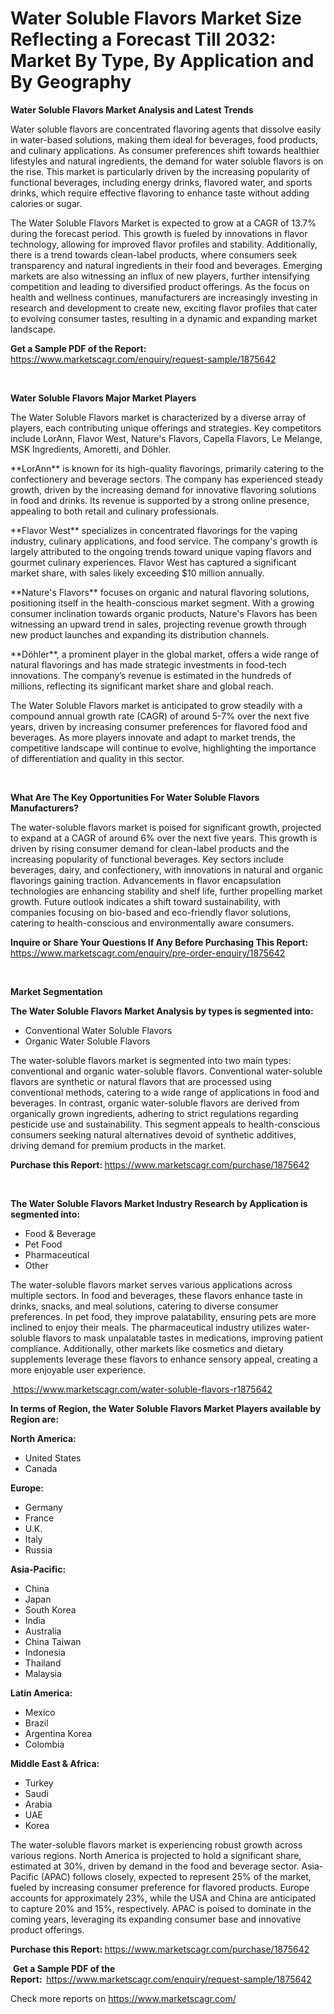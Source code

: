 <p><h1>Water Soluble Flavors Market Size Reflecting a Forecast Till 2032: Market By Type, By Application and By Geography</h1></p><p><strong>Water Soluble Flavors Market Analysis and Latest Trends</strong></p>
<p><p>Water soluble flavors are concentrated flavoring agents that dissolve easily in water-based solutions, making them ideal for beverages, food products, and culinary applications. As consumer preferences shift towards healthier lifestyles and natural ingredients, the demand for water soluble flavors is on the rise. This market is particularly driven by the increasing popularity of functional beverages, including energy drinks, flavored water, and sports drinks, which require effective flavoring to enhance taste without adding calories or sugar.</p><p>The Water Soluble Flavors Market is expected to grow at a CAGR of 13.7% during the forecast period. This growth is fueled by innovations in flavor technology, allowing for improved flavor profiles and stability. Additionally, there is a trend towards clean-label products, where consumers seek transparency and natural ingredients in their food and beverages. Emerging markets are also witnessing an influx of new players, further intensifying competition and leading to diversified product offerings. As the focus on health and wellness continues, manufacturers are increasingly investing in research and development to create new, exciting flavor profiles that cater to evolving consumer tastes, resulting in a dynamic and expanding market landscape.</p></p>
<p><strong>Get a Sample PDF of the Report:&nbsp;</strong> <a href="https://www.marketscagr.com/enquiry/request-sample/1875642?utm_campaign=1889&utm_medium=2&utm_source=Github&utm_content=ia&utm_term=30012025&utm_id=water-soluble-flavors">https://www.marketscagr.com/enquiry/request-sample/1875642</a></p>
<p>&nbsp;</p>
<p><strong>Water Soluble Flavors Major Market Players</strong></p>
<p><p>The Water Soluble Flavors market is characterized by a diverse array of players, each contributing unique offerings and strategies. Key competitors include LorAnn, Flavor West, Nature's Flavors, Capella Flavors, Le Melange, MSK Ingredients, Amoretti, and Döhler. </p><p>**LorAnn** is known for its high-quality flavorings, primarily catering to the confectionery and beverage sectors. The company has experienced steady growth, driven by the increasing demand for innovative flavoring solutions in food and drinks. Its revenue is supported by a strong online presence, appealing to both retail and culinary professionals.</p><p>**Flavor West** specializes in concentrated flavorings for the vaping industry, culinary applications, and food service. The company's growth is largely attributed to the ongoing trends toward unique vaping flavors and gourmet culinary experiences. Flavor West has captured a significant market share, with sales likely exceeding $10 million annually.</p><p>**Nature's Flavors** focuses on organic and natural flavoring solutions, positioning itself in the health-conscious market segment. With a growing consumer inclination towards organic products, Nature's Flavors has been witnessing an upward trend in sales, projecting revenue growth through new product launches and expanding its distribution channels.</p><p>**Döhler**, a prominent player in the global market, offers a wide range of natural flavorings and has made strategic investments in food-tech innovations. The company’s revenue is estimated in the hundreds of millions, reflecting its significant market share and global reach. </p><p>The Water Soluble Flavors market is anticipated to grow steadily with a compound annual growth rate (CAGR) of around 5-7% over the next five years, driven by increasing consumer preferences for flavored food and beverages. As more players innovate and adapt to market trends, the competitive landscape will continue to evolve, highlighting the importance of differentiation and quality in this sector.</p></p>
<p>&nbsp;</p>
<p><strong>What Are The Key Opportunities For Water Soluble Flavors Manufacturers?</strong></p>
<p><p>The water-soluble flavors market is poised for significant growth, projected to expand at a CAGR of around 6% over the next five years. This growth is driven by rising consumer demand for clean-label products and the increasing popularity of functional beverages. Key sectors include beverages, dairy, and confectionery, with innovations in natural and organic flavorings gaining traction. Advancements in flavor encapsulation technologies are enhancing stability and shelf life, further propelling market growth. Future outlook indicates a shift toward sustainability, with companies focusing on bio-based and eco-friendly flavor solutions, catering to health-conscious and environmentally aware consumers.</p></p>
<p><strong>Inquire or Share Your Questions If Any Before Purchasing This Report:</strong> <a href="https://www.marketscagr.com/enquiry/pre-order-enquiry/1875642?utm_campaign=1889&utm_medium=2&utm_source=Github&utm_content=ia&utm_term=30012025&utm_id=water-soluble-flavors">https://www.marketscagr.com/enquiry/pre-order-enquiry/1875642</a></p>
<p>&nbsp;</p>
<p><strong>Market Segmentation</strong></p>
<p><strong>The Water Soluble Flavors Market Analysis by types is segmented into:</strong></p>
<p><ul><li>Conventional Water Soluble Flavors</li><li>Organic Water Soluble Flavors</li></ul></p>
<p><p>The water-soluble flavors market is segmented into two main types: conventional and organic water-soluble flavors. Conventional water-soluble flavors are synthetic or natural flavors that are processed using conventional methods, catering to a wide range of applications in food and beverages. In contrast, organic water-soluble flavors are derived from organically grown ingredients, adhering to strict regulations regarding pesticide use and sustainability. This segment appeals to health-conscious consumers seeking natural alternatives devoid of synthetic additives, driving demand for premium products in the market.</p></p>
<p><strong>Purchase this Report:&nbsp;</strong><a href="https://www.marketscagr.com/purchase/1875642?utm_campaign=1889&utm_medium=2&utm_source=Github&utm_content=ia&utm_term=30012025&utm_id=water-soluble-flavors">https://www.marketscagr.com/purchase/1875642</a></p>
<p>&nbsp;</p>
<p><strong>The Water Soluble Flavors Market Industry Research by Application is segmented into:</strong></p>
<p><ul><li>Food & Beverage</li><li>Pet Food</li><li>Pharmaceutical</li><li>Other</li></ul></p>
<p><p>The water-soluble flavors market serves various applications across multiple sectors. In food and beverages, these flavors enhance taste in drinks, snacks, and meal solutions, catering to diverse consumer preferences. In pet food, they improve palatability, ensuring pets are more inclined to enjoy their meals. The pharmaceutical industry utilizes water-soluble flavors to mask unpalatable tastes in medications, improving patient compliance. Additionally, other markets like cosmetics and dietary supplements leverage these flavors to enhance sensory appeal, creating a more enjoyable user experience.</p></p>
<p><a href="https://www.marketscagr.com/water-soluble-flavors-r1875642?utm_campaign=1889&utm_medium=2&utm_source=Github&utm_content=ia&utm_term=30012025&utm_id=water-soluble-flavors">&nbsp;https://www.marketscagr.com/water-soluble-flavors-r1875642</a></p>
<p><strong>In terms of Region, the Water Soluble Flavors Market Players available by Region are:</strong></p>
<p>
    <p> <strong> North America: </strong>
        <ul>
            <li>United States</li>
            <li>Canada</li>
        </ul>
        </p> 
    <p> <strong> Europe: </strong>
        <ul>
            <li>Germany</li>
            <li>France</li>
            <li>U.K.</li>
            <li>Italy</li>
            <li>Russia</li>
        </ul>
        </p> 
    <p> <strong> Asia-Pacific: </strong>
        <ul>
            <li>China</li>
            <li>Japan</li>
            <li>South Korea</li>
            <li>India</li>
            <li>Australia</li>
            <li>China Taiwan</li>
            <li>Indonesia</li>
            <li>Thailand</li>
            <li>Malaysia</li>
        </ul>
        </p> 
    <p> <strong> Latin America: </strong>
        <ul>
            <li>Mexico</li>
            <li>Brazil</li>
            <li>Argentina Korea</li>
            <li>Colombia</li>
        </ul>
        </p> 
    <p> <strong> Middle East & Africa: </strong>
        <ul>
            <li>Turkey</li>
            <li>Saudi</li>
            <li>Arabia</li>
            <li>UAE</li>
            <li>Korea</li>
        </ul>
    </p>
    </p>
<p><p>The water-soluble flavors market is experiencing robust growth across various regions. North America is projected to hold a significant share, estimated at 30%, driven by demand in the food and beverage sector. Asia-Pacific (APAC) follows closely, expected to represent 25% of the market, fueled by increasing consumer preference for flavored products. Europe accounts for approximately 23%, while the USA and China are anticipated to capture 20% and 15%, respectively. APAC is poised to dominate in the coming years, leveraging its expanding consumer base and innovative product offerings.</p></p>
<p><strong>Purchase this Report: </strong><a href="https://www.marketscagr.com/purchase/1875642?utm_campaign=1889&utm_medium=2&utm_source=Github&utm_content=ia&utm_term=30012025&utm_id=water-soluble-flavors">https://www.marketscagr.com/purchase/1875642</a></p>
<p>&nbsp;<strong>Get a Sample PDF of the Report:&nbsp;&nbsp;</strong><a href="https://www.marketscagr.com/enquiry/request-sample/1875642?utm_campaign=1889&utm_medium=2&utm_source=Github&utm_content=ia&utm_term=30012025&utm_id=water-soluble-flavors">https://www.marketscagr.com/enquiry/request-sample/1875642</a></p>
<p><strong></strong></p>
<p>Check more reports on <a href="https://www.marketscagr.com/?utm_campaign=1889&utm_medium=2&utm_source=Github&utm_content=ia&utm_term=30012025&utm_id=water-soluble-flavors">https://www.marketscagr.com/</a></p>